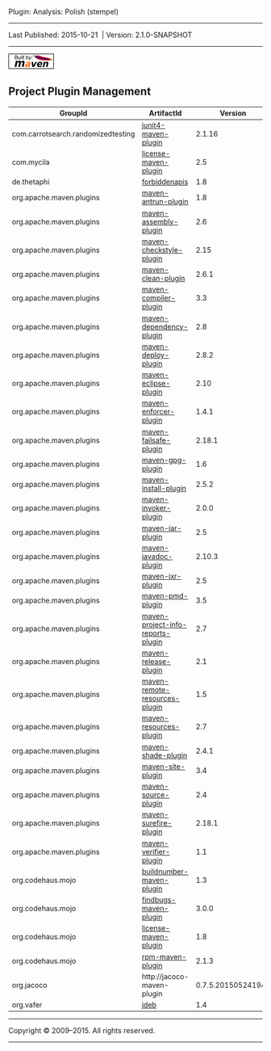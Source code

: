 Plugin: Analysis: Polish (stempel)

------------------------------------------------------------------------

<span id="publishDate">Last Published: 2015-10-21</span>  | <span id="projectVersion">Version: 2.1.0-SNAPSHOT</span>

------------------------------------------------------------------------

[![Built by Maven](./images/logos/maven-feather.png)](http://maven.apache.org/ "Built by Maven")

Project Plugin Management
-------------------------

| GroupId                            | ArtifactId                                                                                              | Version            |
|------------------------------------|---------------------------------------------------------------------------------------------------------|--------------------|
| com.carrotsearch.randomizedtesting | [junit4-maven-plugin](http://labs.carrotsearch.com/junit4-maven-plugin)                                 | 2.1.16             |
| com.mycila                         | [license-maven-plugin](http://mycila.github.io/license-maven-plugin)                                    | 2.5                |
| de.thetaphi                        | [forbiddenapis](https://github.com/policeman-tools/forbidden-apis)                                      | 1.8                |
| org.apache.maven.plugins           | [maven-antrun-plugin](http://maven.apache.org/plugins/maven-antrun-plugin/)                             | 1.8                |
| org.apache.maven.plugins           | [maven-assembly-plugin](http://maven.apache.org/plugins/maven-assembly-plugin/)                         | 2.6                |
| org.apache.maven.plugins           | [maven-checkstyle-plugin](http://maven.apache.org/plugins/maven-checkstyle-plugin/)                     | 2.15               |
| org.apache.maven.plugins           | [maven-clean-plugin](http://maven.apache.org/plugins/maven-clean-plugin/)                               | 2.6.1              |
| org.apache.maven.plugins           | [maven-compiler-plugin](http://maven.apache.org/plugins/maven-compiler-plugin/)                         | 3.3                |
| org.apache.maven.plugins           | [maven-dependency-plugin](http://maven.apache.org/plugins/maven-dependency-plugin/)                     | 2.8                |
| org.apache.maven.plugins           | [maven-deploy-plugin](http://maven.apache.org/plugins/maven-deploy-plugin/)                             | 2.8.2              |
| org.apache.maven.plugins           | [maven-eclipse-plugin](http://maven.apache.org/plugins/maven-eclipse-plugin/)                           | 2.10               |
| org.apache.maven.plugins           | [maven-enforcer-plugin](http://maven.apache.org/enforcer/maven-enforcer-plugin)                         | 1.4.1              |
| org.apache.maven.plugins           | [maven-failsafe-plugin](http://maven.apache.org/surefire/maven-failsafe-plugin)                         | 2.18.1             |
| org.apache.maven.plugins           | [maven-gpg-plugin](http://maven.apache.org/plugins/maven-gpg-plugin/)                                   | 1.6                |
| org.apache.maven.plugins           | [maven-install-plugin](http://maven.apache.org/plugins/maven-install-plugin/)                           | 2.5.2              |
| org.apache.maven.plugins           | [maven-invoker-plugin](http://maven.apache.org/plugins/maven-invoker-plugin/)                           | 2.0.0              |
| org.apache.maven.plugins           | [maven-jar-plugin](http://maven.apache.org/plugins/maven-jar-plugin/)                                   | 2.5                |
| org.apache.maven.plugins           | [maven-javadoc-plugin](http://maven.apache.org/plugins/maven-javadoc-plugin/)                           | 2.10.3             |
| org.apache.maven.plugins           | [maven-jxr-plugin](http://maven.apache.org/jxr/maven-jxr-plugin/)                                       | 2.5                |
| org.apache.maven.plugins           | [maven-pmd-plugin](http://maven.apache.org/plugins/maven-pmd-plugin/)                                   | 3.5                |
| org.apache.maven.plugins           | [maven-project-info-reports-plugin](http://maven.apache.org/plugins/maven-project-info-reports-plugin/) | 2.7                |
| org.apache.maven.plugins           | [maven-release-plugin](http://maven.apache.org/plugins/maven-release-plugin/)                           | 2.1                |
| org.apache.maven.plugins           | [maven-remote-resources-plugin](http://maven.apache.org/plugins/maven-remote-resources-plugin/)         | 1.5                |
| org.apache.maven.plugins           | [maven-resources-plugin](http://maven.apache.org/plugins/maven-resources-plugin/)                       | 2.7                |
| org.apache.maven.plugins           | [maven-shade-plugin](http://maven.apache.org/plugins/maven-shade-plugin/)                               | 2.4.1              |
| org.apache.maven.plugins           | [maven-site-plugin](http://maven.apache.org/plugins/maven-site-plugin/)                                 | 3.4                |
| org.apache.maven.plugins           | [maven-source-plugin](http://maven.apache.org/plugins/maven-source-plugin/)                             | 2.4                |
| org.apache.maven.plugins           | [maven-surefire-plugin](http://maven.apache.org/surefire/maven-surefire-plugin)                         | 2.18.1             |
| org.apache.maven.plugins           | [maven-verifier-plugin](http://maven.apache.org/plugins/maven-verifier-plugin/)                         | 1.1                |
| org.codehaus.mojo                  | [buildnumber-maven-plugin](http://mojo.codehaus.org/buildnumber-maven-plugin)                           | 1.3                |
| org.codehaus.mojo                  | [findbugs-maven-plugin](http://mojo.codehaus.org/findbugs-maven-plugin)                                 | 3.0.0              |
| org.codehaus.mojo                  | [license-maven-plugin](http://mojo.codehaus.org/license-maven-plugin)                                   | 1.8                |
| org.codehaus.mojo                  | [rpm-maven-plugin](http://mojo.codehaus.org/rpm-maven-plugin/)                                          | 2.1.3              |
| org.jacoco                         | http://jacoco-maven-plugin                                                                              | 0.7.5.201505241946 |
| org.vafer                          | [jdeb](http://github.com/tcurdt/jdeb)                                                                   | 1.4                |

------------------------------------------------------------------------

Copyright © 2009–2015. All rights reserved.

------------------------------------------------------------------------


